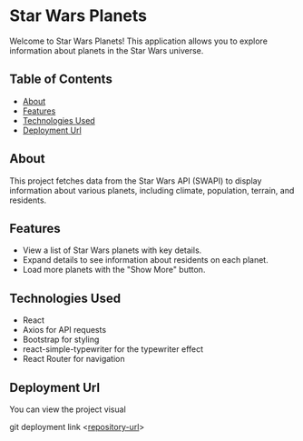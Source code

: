 # Star Wars Planets

Welcome to Star Wars Planets! This application allows you to explore information about planets in the Star Wars universe.

## Table of Contents
- [About](#about)
- [Features](#features)
- [Technologies Used](#technologies-used)
- [Deployment Url](#deployment-url)

## About

This project fetches data from the Star Wars API (SWAPI) to display information about various planets, including climate, population, terrain, and residents.

## Features

- View a list of Star Wars planets with key details.
- Expand details to see information about residents on each planet.
- Load more planets with the "Show More" button.

## Technologies Used

- React
- Axios for API requests
- Bootstrap for styling
- react-simple-typewriter for the typewriter effect
- React Router for navigation

## Deployment Url

You can view the project visual

git deployment link <[repository-url]( https://chireshtha.github.io/React_Star_Wars_Planets/ )>  
